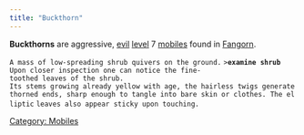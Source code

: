 ```yaml
---
title: "Buckthorn"
---
```


**Buckthorns** are aggressive, [evil](evil "wikilink")
[level](level "wikilink") 7 [mobiles](mobile "wikilink") found in
[Fangorn](Fangorn "wikilink").

`A mass of low-spreading shrub quivers on the ground.`
`>`**`examine shrub`**
`Upon closer inspection one can notice the fine-toothed leaves of the shrub.`
`Its stems growing already yellow with age, the hairless twigs generate`
`thorned ends, sharp enough to tangle into bare skin or clothes. The elliptic`
`leaves also appear sticky upon touching.`

[Category: Mobiles](Category:_Mobiles "wikilink")
